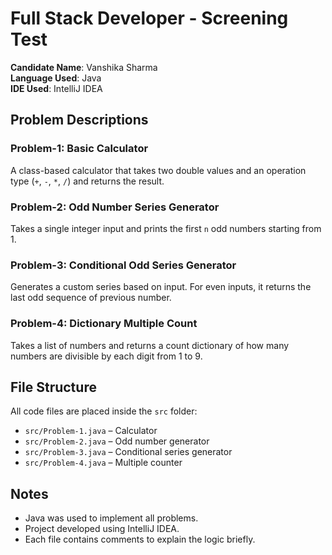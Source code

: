 # Full Stack Developer - Screening Test

**Candidate Name**: Vanshika Sharma  
**Language Used**: Java  
**IDE Used**: IntelliJ IDEA  

## Problem Descriptions

### Problem-1: Basic Calculator
A class-based calculator that takes two double values and an operation type (`+`, `-`, `*`, `/`) and returns the result.

### Problem-2: Odd Number Series Generator
Takes a single integer input and prints the first `n` odd numbers starting from 1.

### Problem-3: Conditional Odd Series Generator
Generates a custom series based on input. For even inputs, it returns the last odd sequence of previous number.

### Problem-4: Dictionary Multiple Count
Takes a list of numbers and returns a count dictionary of how many numbers are divisible by each digit from 1 to 9.

## File Structure

All code files are placed inside the `src` folder:

- `src/Problem-1.java` – Calculator  
- `src/Problem-2.java` – Odd number generator  
- `src/Problem-3.java` – Conditional series generator  
- `src/Problem-4.java` – Multiple counter  

## Notes

- Java was used to implement all problems.
- Project developed using IntelliJ IDEA.
- Each file contains comments to explain the logic briefly.
